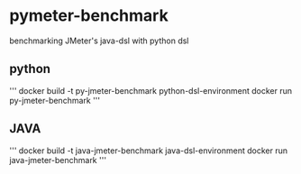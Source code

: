 # pymeter-benchmark
benchmarking JMeter's java-dsl with python dsl

## python

'''
docker build -t py-jmeter-benchmark python-dsl-environment
docker run py-jmeter-benchmark
'''

## JAVA
'''
docker build -t java-jmeter-benchmark java-dsl-environment
docker run java-jmeter-benchmark
'''